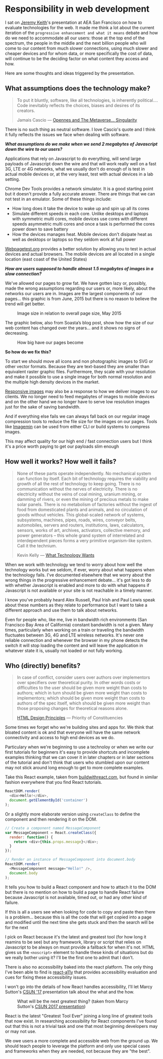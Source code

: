 # Responsibility in web development

I sat on [Jeremy Keith](https://adactio.com/)'s presentation at AEA San Francisco on how to evaluate technologies for the web. It made me think a lot about the current iteration of the `progressive enhancement and what it means` debate and how do we need to accommodate all our users: those at the top end of the spectrum, the people in the middle and the next billion people who will come to our content from much slower connections, using much slower and cheaper devices and for whom data, or more specifically the cost of data, will continue to be the deciding factor on what content they access and how. 
    
Here are some thoughts and ideas triggered by the presentation. 

## What assumptions does the technology make?

> To put it bluntly, software, like all technologies, is inherently political.... Code inevitably reflects the choices, biases and desires of its creators.
> 
> Jamais Cascio &mdash; [Opennes and The Metaverse... Singularity](http://www.bibliotecapleyades.net/ciencia/ciencia_singularity02.htm)

There is no such thing as neutral software. I love Cascio's quote and I think it fully reflects the issues we face when dealing with software.  

***What assumptions do we make when we send 2 megabytes of Javascript down the wire to our users?***

Applications that rely on Javascript to do everything, will send large payloads of Javascript down the wire and that will work really well on a fast 3G, LTE or 4G networks, what we usually don't do enough of is test in actual mobile devices or, at the very least, test with actual devices in a lab setting. 
 
Chrome Dev Tools provides a network simulator. It is a good starting point but it doesn't provide a fully accurate answer. There are things that we can not test in an emulator. Some of these things include:

* How long does it take the device to wake up and spin up all its cores
* Simulate different speeds in each core. Unlike desktops and laptops with symmetric multi cores, mobile devices use cores with different speeds asymmetric multi cores and once a task is performed the cores power down to save battery 
* How the devices manages heat. Mobile devices don't disipate heat as well as desktops or laptops so they seldom work at full power

[Webpagetest.org](https://www.webpagetest.org/) provides a better solution by allowing you to test in actual devices and actual browsers. The mobile devices are all located in a single location (east coast of the United States)
 
***How are users supposed to handle almost 1.5 megabytes of images in a slow connection?***

We've allowed our pages to grow fat. We have gotten lazy or, possibly, made the wrong assumptions regarding our users or, more likely, about the networks our users are in. Images are the largest components of our pages... this graphic is from June, 2015 but there is no reason to believe the trend will get better.   
  
<figure>
  <img data-src="https://www.soasta.com/wp-content/uploads/2015/06/page-bloat-images.png" alt="">
  <figcaption>Image size in relation to overall page size, May 2015</figcaption>
</figure>

The graphic below, also from Soasta’s blog post, show how the size of our web content has changed over the years… and it shows no signs of decreasing.
 
 <figure>
  <img data-src="https://www.soasta.com/wp-content/uploads/2015/06/page-bloat-May15-page-composition.png" alt="">
  <figcaption>How big have our pages become</figcaption>
 </figure>

**So how do we fix this?**

To start we should move all icons and non photographic images to SVG or other vector formats. Because they are text-based they are smaller than equivalent raster graphic files.  Furthermore, they scale with your resolution and make it possible to use a single image for both normal resolution and the multiple high density devices in the market.  

[Responsive images](https://www.smashingmagazine.com/2014/05/responsive-images-done-right-guide-picture-srcset/) may also be a response to how we deliver images to our clients. We no longer need to feed megabytes of images to mobile devices and on the other hand we no longer have to serve low resolution images just for the sake of saving bandwidth. 

And if everything else fails we can always fall back on our regular image compression tools to reduce the file size for the images on our pages. Tools like [Imagemin](https://github.com/imagemin/imagemin) can be used from either CLI or build systems to compress images. 

This may affect quality for our high end / fast connection users but I think it's a price worth paying to get our payloads slim enough

## How well it works? How well it fails?

> None of these parts operate independently. No mechanical system can function by itself. Each bit of technology requires the viability and growth of all the rest of technology to keep going. There is no communication without the nerves of electricity. There is no electricity without the veins of coal mining, uranium mining, or damming of rivers, or even the mining of precious metals to make solar panels. There is no metabolism of factories without the ingest of food from domesticated plants and animals, and no circulation of goods without vehicles. This global-scaled network of systems, subsystems, machines, pipes, roads, wires, conveyor belts, automobiles, servers and routers, institutions, laws, calculators, sensors, works of art, archives, activators, collective memory, and power generators – this whole grand system of interrelated and interdependent pieces forms a very primitive organism-like system. Call it the technium.
> 
> Kevin Kelly &mdash; [What Technology Wants](http://kk.org/thetechnium/what-technology/) 


When we work with technology we tend to worry about how well the technology works but we seldom, if ever, worry about what happens when the technology fails. I've documented elsewhere that we worry about the wrong things in the progressive enhancement debate... it's got less to do with whether Javascript is enabled and more to do with what happens if Javascript is not available or your site is not reachable in a timely manner. 

I know you've probably heard Alex Russell, Paul Irish and Paul Lewis speak about these numbers as they relate to performance but I want to take a different approach and use them to talk about networks.

Even for people who, like me, live in bandwidth rich environments (San Francisco Bay Area of California) constant bandwidth is not a given. Many times, particularly when working on a train or traveling the bandwidth fluctuates between 3G, 4G and LTE wireless networks. It's never one reliable connection and whenever the browser in my phone detects the switch it will stop loading the content and will leave the application in whatever state it is, usually not loaded or not fully working. 

## Who (directly) benefits?

> In case of conflict, consider users over authors over implementors over specifiers over theoretical purity. In other words costs or difficulties to the user should be given more weight than costs to authors; which in turn should be given more weight than costs to implementors; which should be given more weight than costs to authors of the spec itself, which should be given more weight than those proposing changes for theoretical reasons alone. 
> 
> [HTML Design Principles](https://dev.w3.org/html5/html-design-principles/#priority-of-constituencies) &mdash; Priority of Constituencies 

Some times we forget who we're building sites and apps for. We think that bloated content is ok and that everyone will have the same network connectivity and access to high end devices as we do.

Particulary when we're beginning to use a technoloy or when we write our first tutorials for beginners it's easy to provide shortcuts and incomplete examples thinking that we can cover it in later chapters or in later sections of the tutorial and don't think that users who stumbled upon our content may not stick around long enough to get to more complete examples. 

Take this React example, taken from [buildwithreact.com](http://buildwithreact.com/tutorial/components), but found in similar fashion everywhere that you find React tutorials. 

```javascript
ReactDOM.render(
  <div>Hello!</div>,
  document.getElementById('container')
);
```

Or a slightly more elaborate version using `createClass` to define the component and then rendering it on the DOM.

```javascript
// Create a component named MessageComponent
var MessageComponent = React.createClass({
  render: function() {
    return <div>{this.props.message}</div>;
  }
});

// Render an instance of MessageComponent into document.body
ReactDOM.render(
  <MessageComponent message="Hello!" />,
  document.body
);
```                                                                  

It tells you how to build a React component and how to attach it to the DOM but there is no mention on how to build a page to handle React failure because Javascript is not available, timed out, or had any other kind of failure. 

If this is all a users see when looking for code to copy and paste then there is a problem... because this is all the code that will get copied into a page and modified until the next time she gets stuck and then the search will be for the next 

I pick on React because it's the latest and greatest tool (for how long it reamins to be see) but any framework, library or script that relies on Javascript to be always on must provide a fallback for when it's not.  HTML gives us the `<noscript>` element to handle these kinds of situations but do we really bother using it? I'll be the first one to admit that I don't. 

There is also no accessibility baked into the react platform. The only thing I've been able to find is [react-a11y](https://github.com/reactjs/react-a11y) that provides accessibility evaluation and cues for fixing these accessibility issues. 

I won't go into the details of how React handles accessibility, I'll let Marcy Sutton's [CSUN '17](https://marcysutton.github.io/react-a11y-presentation/#/) presentation talk about the what and the how.

<figure>
  <img src="images/react-hype.jpg" alt="">
  <figcaption>What will be the next greatest thing? (taken from Marcy Sutton's <a href="https://marcysutton.github.io/react-a11y-presentation/#/">CSUN 2017 presentation</a>)</figcaption>
</figure>

React is the latest "Greatest Tool Ever" joining a long line of greatest tools that now exist. In researching accessibility for React components I've found out that this is not a trivial task and one that most beginning developers may or may not use. 

We owe users a more complete and accessible web from the ground up. We should teach people to leverage the platform and only use special cases and frameworks when they are needed, not because they are "the best". 
